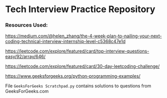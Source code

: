 # Tech Interview Practice Repository


### Resources Used:

https://medium.com/@helen_zhang/the-4-week-plan-to-nailing-your-next-coding-technical-interview-internship-level-c5368c47e1d

https://leetcode.com/explore/featured/card/top-interview-questions-easy/92/array/646/

https://leetcode.com/explore/featured/card/30-day-leetcoding-challenge/

https://www.geeksforgeeks.org/python-programming-examples/


File `GeeksForGeeks Scratchpad.py` contains solutions to questions from GeeksForGeeks.com